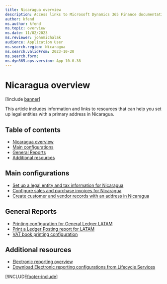```yaml
---
title: Nicaragua overview
description: Access links to Microsoft Dynamics 365 Finance documentation resources for Nicaragua directing to resources about legal entites, invoices, and records. 
author: kfend
ms.author: kfend
ms.topic: overview
ms.date: 11/02/2023
ms.reviewer: johnmichalak
audience: Application User
ms.search.region: Nicaragua
ms.search.validFrom: 2023-10-20
ms.search.form: 
ms.dyn365.ops.version: App 10.0.38
---
```


# Nicaragua overview

[!include [banner](../../includes/banner.md)]

This article includes information and links to resources that can help you set up legal entities with a primary address in Nicaragua.

## Table of contents
- [Nicaragua overview](#nicaragua-overview)
- [Main configurations](#main-configurations)
- [General Reports](#general-reports)
- [Additional resources](#additional-resources)

## Main configurations

- [Set up a legal entity and tax information for Nicaragua](ltm-set-up-legal-entity-tax-nicaragua.md)
- [Configure sales and purchase invoices for Nicaragua](ltm-configure-invoices-nicaragua.md)
- [Create customer and vendor records with an address in Nicaragua](ltm-create-customer-vendor-nicaragua.md)

## General Reports

- [Printing configuration for General Ledger LATAM](ltm-general-ledger.md)
- [Print a Ledger Posting report for LATAM](ltm-ledger-posting-report.md)
- [VAT book printing configuration](ltm-vat-book.md)

## Additional resources

- [Electronic reporting overview](../../../fin-ops-core/dev-itpro/analytics/general-electronic-reporting.md)
- [Download Electronic reporting configurations from Lifecycle Services](../../../fin-ops-core/dev-itpro/analytics/download-electronic-reporting-configuration-lcs.md)

[!INCLUDE[footer-include](../../../includes/footer-banner.md)]
